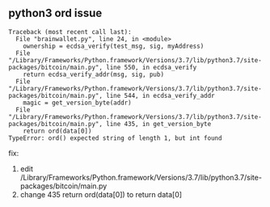 

## python3 ord issue

```
Traceback (most recent call last):
  File "brainwallet.py", line 24, in <module>
    ownership = ecdsa_verify(test_msg, sig, myAddress)
  File "/Library/Frameworks/Python.framework/Versions/3.7/lib/python3.7/site-packages/bitcoin/main.py", line 550, in ecdsa_verify
    return ecdsa_verify_addr(msg, sig, pub)
  File "/Library/Frameworks/Python.framework/Versions/3.7/lib/python3.7/site-packages/bitcoin/main.py", line 544, in ecdsa_verify_addr
    magic = get_version_byte(addr)
  File "/Library/Frameworks/Python.framework/Versions/3.7/lib/python3.7/site-packages/bitcoin/main.py", line 435, in get_version_byte
    return ord(data[0])
TypeError: ord() expected string of length 1, but int found
```

fix:
1. edit /Library/Frameworks/Python.framework/Versions/3.7/lib/python3.7/site-packages/bitcoin/main.py
2. change 435     return ord(data[0]) to return data[0]


